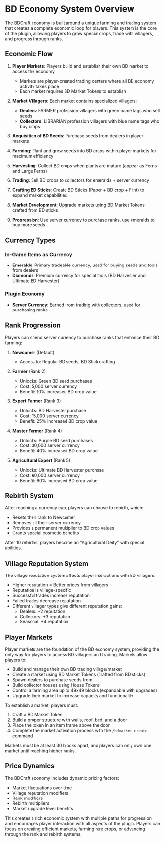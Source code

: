 # BD Economy System Overview

The BDCraft economy is built around a unique farming and trading system that creates a complete economic loop for players. This system is the core of the plugin, allowing players to grow special crops, trade with villagers, and progress through ranks.

## Economic Flow

1. **Player Markets**: Players build and establish their own BD market to access the economy
   - Markets are player-created trading centers where all BD economy activity takes place
   - Each market requires BD Market Tokens to establish

2. **Market Villagers**: Each market contains specialized villagers:
   - **Dealers**: FARMER profession villagers with green name tags who sell seeds
   - **Collectors**: LIBRARIAN profession villagers with blue name tags who buy crops

3. **Acquisition of BD Seeds**: Purchase seeds from dealers in player markets

4. **Farming**: Plant and grow seeds into BD crops within player markets for maximum efficiency

5. **Harvesting**: Collect BD crops when plants are mature (appear as Ferns and Large Ferns)

6. **Trading**: Sell BD crops to collectors for emeralds + server currency

7. **Crafting BD Sticks**: Create BD Sticks (Paper + BD crop + Flint) to expand market capabilities

8. **Market Development**: Upgrade markets using BD Market Tokens crafted from BD sticks

9. **Progression**: Use server currency to purchase ranks, use emeralds to buy more seeds

## Currency Types

### In-Game Items as Currency
- **Emeralds**: Primary tradeable currency, used for buying seeds and tools from dealers
- **Diamonds**: Premium currency for special tools (BD Harvester and Ultimate BD Harvester)

### Plugin Economy
- **Server Currency**: Earned from trading with collectors, used for purchasing ranks

## Rank Progression

Players can spend server currency to purchase ranks that enhance their BD farming:

1. **Newcomer** (Default)
   - Access to: Regular BD seeds, BD Stick crafting

2. **Farmer** (Rank 2)
   - Unlocks: Green BD seed purchases
   - Cost: 5,000 server currency
   - Benefit: 10% increased BD crop value

3. **Expert Farmer** (Rank 3)
   - Unlocks: BD Harvester purchase
   - Cost: 15,000 server currency
   - Benefit: 25% increased BD crop value

4. **Master Farmer** (Rank 4)
   - Unlocks: Purple BD seed purchases
   - Cost: 30,000 server currency
   - Benefit: 40% increased BD crop value

5. **Agricultural Expert** (Rank 5)
   - Unlocks: Ultimate BD Harvester purchase
   - Cost: 60,000 server currency
   - Benefit: 60% increased BD crop value

## Rebirth System

After reaching a currency cap, players can choose to rebirth, which:
- Resets their rank to Newcomer
- Removes all their server currency
- Provides a permanent multiplier to BD crop values
- Grants special cosmetic benefits

After 10 rebirths, players become an "Agricultural Deity" with special abilities.

## Village Reputation System

The village reputation system affects player interactions with BD villagers:

- Higher reputation = Better prices from villagers
- Reputation is village-specific
- Successful trades increase reputation
- Failed trades decrease reputation
- Different villager types give different reputation gains:
  - Dealers: +2 reputation
  - Collectors: +3 reputation
  - Seasonal: +4 reputation

## Player Markets

Player markets are the foundation of the BD economy system, providing the only way for players to access BD villagers and trading. Markets allow players to:

- Build and manage their own BD trading village/market
- Create a market using BD Market Tokens (crafted from BD sticks)
- Spawn dealers to purchase seeds from
- Build collector houses using House Tokens
- Control a farming area up to 49x49 blocks (expandable with upgrades)
- Upgrade their market to increase capacity and functionality

To establish a market, players must:
1. Craft a BD Market Token
2. Build a proper structure with walls, roof, bed, and a door
3. Place the token in an item frame above the door
4. Complete the market activation process with the `/bdmarket create` command

Markets must be at least 30 blocks apart, and players can only own one market until reaching higher ranks.

## Price Dynamics

The BDCraft economy includes dynamic pricing factors:

- Market fluctuations over time
- Village reputation modifiers
- Rank modifiers
- Rebirth multipliers
- Market upgrade level benefits

This creates a rich economic system with multiple paths for progression and encourages player interaction with all aspects of the plugin. Players can focus on creating efficient markets, farming rare crops, or advancing through the rank and rebirth systems.
